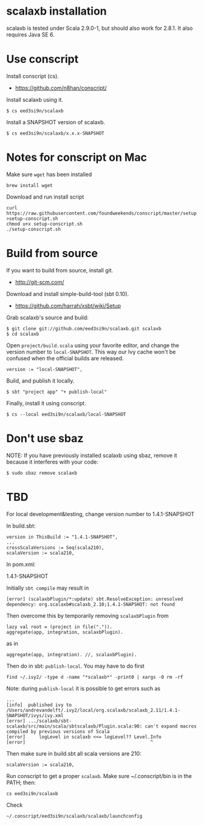 scalaxb installation
====================

scalaxb is tested under Scala 2.9.0-1, but should also work for 2.8.1.
It also requires Java SE 6.

Use conscript
=============

Install conscript (cs).

- https://github.com/n8han/conscript/

Install scalaxb using it.

    $ cs eed3si9n/scalaxb

Install a SNAPSHOT version of scalaxb.

    $ cs eed3si9n/scalaxb/x.x.x-SNAPSHOT


Notes for conscript on Mac
==========================

Make sure `wget` has been installed

    brew install wget

Download and run install script

    curl https://raw.githubusercontent.com/foundweekends/conscript/master/setup.sh >setup-conscript.sh
    chmod u+x setup-conscript.sh
    ./setup-conscript.sh


Build from source
=================================

If you want to build from source, install git.

- http://git-scm.com/

Download and install simple-build-tool (sbt 0.10).

- https://github.com/harrah/xsbt/wiki/Setup
  
Grab scalaxb's source and build:
   
    $ git clone git://github.com/eed3si9n/scalaxb.git scalaxb
    $ cd scalaxb

Open `project/build.scala` using your favorite editor, and change the version number to `local-SNAPSHOT`.
This way our Ivy cache won't be confused when the official builds are released.

    version := "local-SNAPSHOT",

Build, and publish it locally.

    $ sbt "project app" "+ publish-local"

Finally, install it using conscript.

    $ cs --local eed3si9n/scalaxb/local-SNAPSHOT


Don't use sbaz
==============

NOTE: If you have previously installed scalaxb using sbaz, remove it
because it interferes with your code:

    $ sudo sbaz remove scalaxb

TBD
===

For local development&testing, change version number to 1.4.1-SNAPSHOT

In build.sbt:

    version in ThisBuild := "1.4.1-SNAPSHOT",
    ...
    crossScalaVersions := Seq(scala210),
    scalaVersion := scala210,

In pom.xml:

  <version>1.4.1-SNAPSHOT</version>

Initially `sbt compile` may result in

    [error] (scalaxbPlugin/*:update) sbt.ResolveException: unresolved dependency: org.scalaxb#scalaxb_2.10;1.4.1-SNAPSHOT: not found

Then overcome this by temporarily removing `scalaxbPlugin` from

    lazy val root = (project in file(".")).
    aggregate(app, integration, scalaxbPlugin).

as in

    aggregate(app, integration). //, scalaxbPlugin).


Then do in sbt: `publish-local`.
You may have to do first

    find ~/.ivy2/ -type d -name "*scalaxb*" -print0 | xargs -0 rm -rf

Note: during `publish-local` it is possible to get errors such as

    ...
    [info] 	published ivy to /Users/andrevandelft/.ivy2/local/org.scalaxb/scalaxb_2.11/1.4.1-SNAPSHOT/ivys/ivy.xml
    [error] .../scalaxb/sbt-scalaxb/src/main/scala/sbtscalaxb/Plugin.scala:90: can't expand macros compiled by previous versions of Scala
    [error]     logLevel in scalaxb <<= logLevel?? Level.Info
    [error]                                              ^

Then make sure in build.sbt all scala versions are 210:

    scalaVersion := scala210,

Run conscript to get a proper `scalaxb`. Make sure ~/.conscript/bin is in the PATH; then:

    cs eed3si9n/scalaxb

Check

    ~/.conscript/eed3si9n/scalaxb/scalaxb/launchconfig
